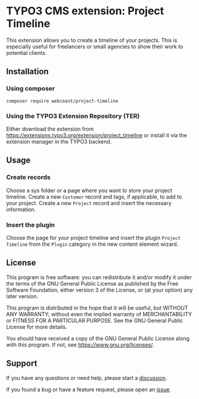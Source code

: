 # TYPO3 CMS extension: Project Timeline

This extension allows you to create a timeline of your projects. This is especially
useful for freelancers or small agencies to show their work to potential clients.

## Installation

### Using composer
```shell
composer require webcoast/project-timeline
```

### Using the TYPO3 Extension Repository (TER)
Either download the extension from https://extensions.typo3.org/extension/project_timeline
or install it via the extension manager in the TYPO3 backend.

## Usage
### Create records
Choose a sys folder or a page where you want to store your project timeline.
Create a new `Customer` record and tags, if applicable, to add to your project.
Create a new `Project` record and insert the necessary information.

### Insert the plugin
Choose the page for your project timeline and insert the plugin `Project Timeline`
from the `Plugin` category in the new content element wizard.

## License
This program is free software: you can redistribute it and/or modify
it under the terms of the GNU General Public License as published by
the Free Software Foundation, either version 3 of the License, or
(at your option) any later version.

This program is distributed in the hope that it will be useful,
but WITHOUT ANY WARRANTY; without even the implied warranty of
MERCHANTABILITY or FITNESS FOR A PARTICULAR PURPOSE. See the
GNU General Public License for more details.

You should have received a copy of the GNU General Public License
along with this program. If not, see <https://www.gnu.org/licenses/>.

## Support
If you have any questions or need help, please start a [discussion](https://github.com/webcoast-dk/project-timeline/discussions).

If you found a bug or have a feature request, please open an [issue](https://github.com/webcoast-dk/project-timeline/issues).

